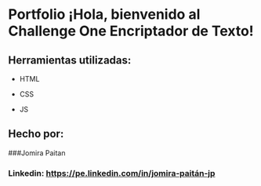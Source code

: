 # Portfolio ¡Hola, bienvenido al Challenge One Encriptador de Texto!


## Herramientas utilizadas:

* HTML

* CSS

* JS

## Hecho por:

###Jomira Paitan

### Linkedin: https://pe.linkedin.com/in/jomira-paitán-jp
